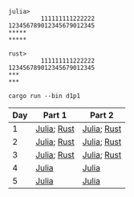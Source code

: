 ```
julia>
         111111111222222
123456789012345679012345
*****
*****

rust>
         111111111222222
123456789012345679012345
***
***
```

```shell
cargo run --bin d1p1
```

| Day  | Part 1 | Part 2 |
| ------------- | ------------- | ------------- |
| 1  | [Julia](https://github.com/ianwineman/aoc-2024/blob/main/julia/d1p1.jl); [Rust](https://github.com/ianwineman/aoc-2024/blob/main/rust/src/bin/d1p1.rs) | [Julia](https://github.com/ianwineman/aoc-2024/blob/main/julia/d1p2.jl); [Rust](https://github.com/ianwineman/aoc-2024/blob/main/rust/src/bin/d1p2.rs)  |
| 2  | [Julia](https://github.com/ianwineman/aoc-2024/blob/main/julia/d2p1.jl); [Rust](https://github.com/ianwineman/aoc-2024/blob/main/rust/src/bin/d2p1.rs) | [Julia](https://github.com/ianwineman/aoc-2024/blob/main/julia/d2p2.jl); [Rust](https://github.com/ianwineman/aoc-2024/blob/main/rust/src/bin/d2p2.rs)  |
| 3  | [Julia](https://github.com/ianwineman/aoc-2024/blob/main/julia/d3p1.jl); [Rust](https://github.com/ianwineman/aoc-2024/blob/main/rust/src/bin/d3p1.rs) | [Julia](https://github.com/ianwineman/aoc-2024/blob/main/julia/d3p2.jl); [Rust](https://github.com/ianwineman/aoc-2024/blob/main/rust/src/bin/d3p2.rs)  |
| 4  | [Julia](https://github.com/ianwineman/aoc-2024/blob/main/julia/d4p1.jl) | [Julia](https://github.com/ianwineman/aoc-2024/blob/main/julia/d4p2.jl) |
| 5  | [Julia](https://github.com/ianwineman/aoc-2024/blob/main/julia/d5p1.jl) | [Julia](https://github.com/ianwineman/aoc-2024/blob/main/julia/d5p2.jl) |